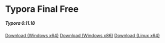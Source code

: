 # Typora Final Free

##### Typora 0.11.18

[Download (Windows x64)](https://download.typora.io/windows/typora-update-x64-1117.exe)
[Download (Windows x86)](https://download.typora.io/windows/typora-update-ia32-1117.exe)
[Download (Linux x64)](https://download.typora.io/linux/typora_0.11.18_amd64.deb)
